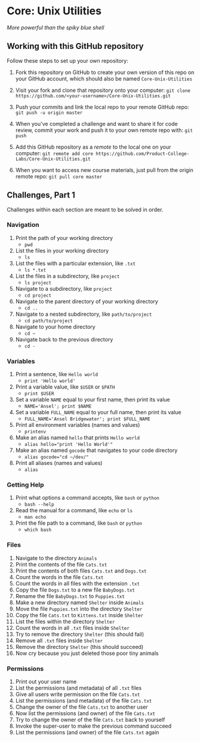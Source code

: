 # Core: Unix Utilities

_More powerful than the spiky blue shell_

## Working with this GitHub repository

Follow these steps to set up your own repository:

1. Fork this repository on GitHub to create your own version of this repo on your GitHub account, which should also be named `Core-Unix-Utilities`

1. Visit your fork and clone that repository onto your computer:
`git clone https://github.com/<your-username>/Core-Unix-Utilities.git`

1. Push your commits and link the local repo to your remote GitHub repo:
`git push -u origin master`

1. When you've completed a challenge and want to share it for code review, commit your work and push it to your own remote repo with:
`git push`

1. Add this GitHub repository as a _remote_ to the local one on your computer:
`git remote add core https://github.com/Product-College-Labs/Core-Unix-Utilities.git`

1. When you want to access new course materials, just pull from the origin remote repo:
`git pull core master`

## Challenges, Part 1

Challenges within each section are meant to be solved in order.

### Navigation

1.  Print the path of your working directory
    - `pwd`
1.  List the files in your working directory
    - `ls`
1.  List the files with a particular extension, like `.txt`
    - `ls *.txt`
1.  List the files in a subdirectory, like `project`
    - `ls project`
1.  Navigate to a subdirectory, like `project`
    - `cd project`
1.  Navigate to the parent directory of your working directory
    - `cd ..`
1.  Navigate to a nested subdirectory, like `path/to/project`
    - `cd path/to/project`
1.  Navigate to your home directory
    - `cd ~`
1.  Navigate back to the previous directory
    - `cd -`
### Variables

1.  Print a sentence, like `Hello world`
    - `print 'Hello world'`
1.  Print a variable value, like `$USER` or `$PATH`
    - `print $USER`
1.  Set a variable `NAME` equal to your first name, then print its value
    - `NAME='Ansel'; print $NAME`
1.  Set a variable `FULL_NAME` equal to your full name, then print its value
    - `FULL_NAME='Ansel Bridgewater'; print $FULL_NAME`
1.  Print all environment variables (names and values)
    - `printenv`
1.  Make an alias named `hello` that prints `Hello world`
    - `alias hello="print 'Hello World'"`
1.  Make an alias named `gocode` that navigates to your code directory
    - `alias gocode="cd ~/dev/"`
1.  Print all aliases (names and values)
    - `alias`

### Getting Help

1.  Print what options a command accepts, like `bash` or `python`
    - `bash --help`
1.  Read the manual for a command, like `echo` or `ls`
    - `man echo`
1.  Print the file path to a command, like `bash` or `python`
    - `which bash`

### Files

1.  Navigate to the directory `Animals`
1.  Print the contents of the file `Cats.txt`
1.  Print the contents of both files `Cats.txt` and `Dogs.txt`
1.  Count the words in the file `Cats.txt`
1.  Count the words in all files with the extension `.txt`
1.  Copy the file `Dogs.txt` to a new file `BabyDogs.txt`
1.  Rename the file `BabyDogs.txt` to `Puppies.txt`
1.  Make a new directory named `Shelter` inside `Animals`
1.  Move the file `Puppies.txt` into the directory `Shelter`
1.  Copy the file `Cats.txt` to `Kittens.txt` inside `Shelter`
1.  List the files within the directory `Shelter`
1.  Count the words in all `.txt` files inside `Shelter`
1.  Try to remove the directory `Shelter` (this should fail)
1.  Remove all `.txt` files inside `Shelter`
1.  Remove the directory `Shelter` (this should succeed)
1.  Now cry because you just deleted those poor tiny animals

### Permissions

1.  Print out your user name
1.  List the permissions (and metadata) of all `.txt` files
1.  Give all users write permission on the file `Cats.txt`
1.  List the permissions (and metadata) of the file `Cats.txt`
1.  Change the owner of the file `Cats.txt` to another user
1.  Now list the permissions (and owner) of the file `Cats.txt`
1.  Try to change the owner of the file `Cats.txt` back to yourself
1.  Invoke the super-user to make the previous command succeed
1.  List the permissions (and owner) of the file `Cats.txt` again
